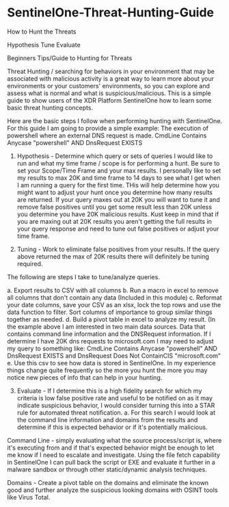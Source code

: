 # SentinelOne-Threat-Hunting-Guide
How to Hunt the Threats

Hypothesis
Tune
Evaluate

Beginners Tips/Guide to Hunting for Threats

Threat Hunting / searching for behaviors in your environment that may be associated with malicious activity is a great way to learn more about your environments or your customers' environments, so you can explore and assess what is normal and what is suspicious/malicious. This is a simple guide to show users of the XDR Platform SentinelOne how to learn some basic threat hunting concepts.

Here are the basic steps I follow when performing hunting with SentinelOne. For this guide I am going to provide a simple example: The execution of powershell where an external DNS request is made. CmdLine Contains Anycase "powershell" AND DnsRequest EXISTS

1. Hypothesis - Determine which query or sets of queries I would like to run and what my time frame / scope is for performing a hunt.
Be sure to set your Scope/Time Frame and your max results. I personally like to set my results to max 20K and time frame to 14 days to see what I get when I am running a query for the first time. THis will help determine how you might want to adjust your hunt once you determine how many results are returned. If your query maxes out at 20K you will want to tune it and remove false positives until you get some result less than 20K unless you determine you have 20K malicious results. Kust keep in mind that if you are maxing out at 20K results you aren't getting the full results in your query response and need to tune out false positives or adjust your time frame.

2. Tuning - Work to eliminate false positives from your results. If the query above returned the max of 20K results there will definitely be tuning required.

The following are steps I take to tune/analyze queries.

a. Export results to CSV with all columns 
b. Run a macro in excel to remove all columns that don't contain any data (Included in this module) 
c. Reformat your date columns, save your CSV as an xlsx, lock the top rows and use the data function to filter. Sort columns of importance to group similar things together as needed. 
d. Build a pivot table in excel to analyze my result. (In the example above I am interested in two main data sources. Data that contains command line information and the DNSRequest information. If I determine I have 20K dns requests to microsoft.com I may need to adjust my query to something like: CmdLine Contains Anycase "powershell" AND DnsRequest EXISTS and DnsRequest Does Not ContainCIS "microsoft.com" 
e. Use this csv to see how data is stored in SentinelOne. In my experience things change quite frequently so the more you hunt the more you may notice new pieces of info that can help in your hunting.

3. Evaluate - If I determine this is a high fidelity search for which my criteria is low false positive rate and useful to be notified on as it may indicate suspicious behavior, I would consider turning this into a STAR rule for automated threat notification.
a. For this search I would look at the command line information and domains from the results and determine if this is expected behavior or if it's potentially malicious.

Command Line - simply evaluating what the source process/script is, where it's executing from and if that's expected behavior might be enough to let me know if I need to escalate and investigate. Using the file fetch capability in SentinelOne I can pull back the script or EXE and evaluate it further in a malware sandbox or through other static/dynamic analysis techniques.

Domains - Create a pivot table on the domains and eliminate the known good and further analyze the suspicious looking domains with OSINT tools like Virus Total.

                                          
                                          
  
  
 

 
 


